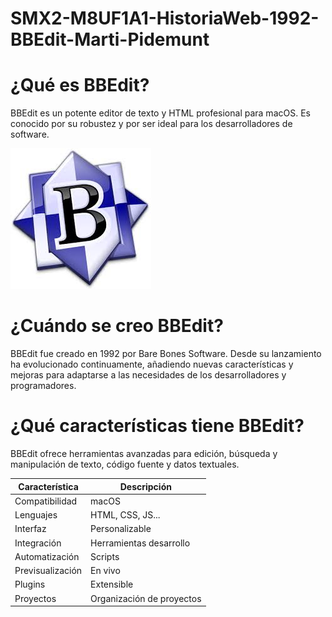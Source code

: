 # SMX2-M8UF1A1-HistoriaWeb-1992-BBEdit-Marti-Pidemunt

# ¿Qué es BBEdit?

BBEdit es un potente editor de texto y HTML profesional para macOS. Es conocido por su robustez y por ser ideal para los desarrolladores de software.

![edit](https://github.com/MARTIPIDEMUNT/SMX2-M8UF1A1-HistoriaWeb-1992-BBEdit-Marti-Pidemunt-/blob/main/edit.jpeg "edit")

# ¿Cuándo se creo BBEdit?

BBEdit fue creado en 1992 por Bare Bones Software. Desde su lanzamiento ha evolucionado continuamente, añadiendo nuevas características y mejoras para adaptarse a las necesidades de los desarrolladores y programadores.

# ¿Qué características tiene BBEdit?

BBEdit ofrece herramientas avanzadas para edición, búsqueda y manipulación de texto, código fuente y datos textuales.

| Característica | Descripción |
|-----------------|---------------|
| Compatibilidad | macOS |
| Lenguajes | HTML, CSS, JS... |
| Interfaz  | Personalizable |
| Integración | Herramientas desarrollo |
| Automatización | Scripts |
| Previsualización | En vivo |
| Plugins | Extensible |
| Proyectos | Organización de proyectos |
